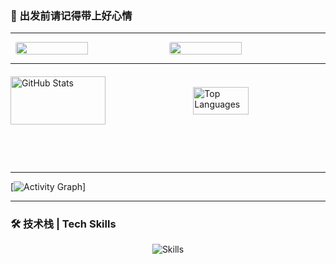 ### 🌟 出发前请记得带上好心情

---
<div style="display: flex; justify-content: center; gap: 4px; align-items: center;">
  <img src="https://hoyocard.qhy04.com/gs/detail/rand/20906360.png"  style="width: 48%; border-radius: 3px;"/>
  <img src="https://hoyocard.qhy04.com/sr/detail/rand/20906360.png" style="width: 48%; border-radius: 3px;"/>
</div>

---
<div style="display: flex; justify-content: space-between; align-items: center; gap: 10px; margin-top: 20px;">
  <img src="https://github-readme-stats.vercel.app/api?username=Summer-Neko&show_icons=true&theme=transparent" 
       alt="GitHub Stats" 
       style="width: 55%; aspect-ratio: 2 / 1; object-fit: contain;"/>
  <img src="https://github-readme-stats.vercel.app/api/top-langs/?username=Summer-Neko&layout=compact&theme=transparent" 
       alt="Top Languages" 
       style="width: 42%; aspect-ratio: 2 / 1; object-fit: contain;"/>
</div>



---

[![Activity Graph](https://github-readme-activity-graph.vercel.app/graph?username=Summer-Neko&theme=dracula)]

---

### 🛠 技术栈 | Tech Skills
<p align="center">
  <img src="https://skillicons.dev/icons?i=python,javascript,nodejs,electron,flask" alt="Skills" style="margin: 0 auto;"/>
</p>
